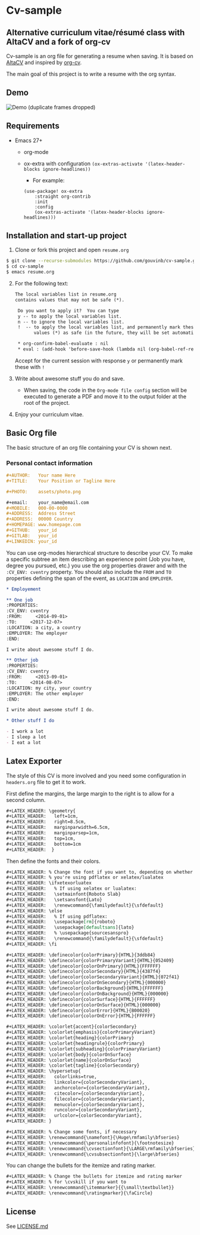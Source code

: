 # Cv-sample

## Alternative curriculum vitae/résumé class with AltaCV and a fork of org-cv

Cv-sample is an org file for generating a resume when saving. It is based on
[AltaCV](https://github.com/liantze/AltaCV) and inspired by
[org-cv](https://gitlab.com/Titan-C/org-cv).

The main goal of this project is to write a resume with the org syntax.

## Demo

![Demo (duplicate frames dropped)](assets/demo.gif "Demo (duplicate frames dropped)")

## Requirements

- Emacs 27+
  - org-mode
  - ox-extra with configuration `(ox-extras-activate '(latex-header-blocks ignore-headlines))`
    - For example:
    
    ```
    (use-package! ox-extra
        :straight org-contrib
        :init
        :config
        (ox-extras-activate '(latex-header-blocks ignore-headlines)))
    ```

## Installation and start-up project

1. Clone or fork this project and open `resume.org`

```bash
$ git clone --recurse-submodules https://github.com/gouvinb/cv-sample.git
$ cd cv-sample
$ emacs resume.org
```

2. For the following text:
   
   ```txt
   The local variables list in resume.org
   contains values that may not be safe (*).

    Do you want to apply it?  You can type
    y -- to apply the local variables list.
    n -- to ignore the local variables list.
    !  -- to apply the local variables list, and permanently mark these
          values (*) as safe (in the future, they will be set automatically.)

    * org-confirm-babel-evaluate : nil
    * eval : (add-hook 'before-save-hook (lambda nil (org-babel-ref-resolve "onsaveblock")) nil t)
    ```
    
    Accept for the current session with response `y` or permanently mark these with `!`

3. Write about awesome stuff you do and save.
   - When saving, the code in the `Org-mode file config` section will be executed to generate a PDF
     and move it to the output folder at the root of the project.
4. Enjoy your curriculum vitae. 

## Basic Org file

The basic structure of an org file containing your CV is shown next.

### Personal contact information

```org
#+AUTHOR:   Your name Here
#+TITLE:    Your Position or Tagline Here

#+PHOTO:    assets/photo.png

#+email:    your_name@email.com
#+MOBILE:   000-00-0000
#+ADDRESS:  Address Street
#+ADDRESS:  00000 Country
#+HOMEPAGE: www.homepage.com
#+GITHUB:   your_id
#+GITLAB:   your_id
#+LINKEDIN: your_id
```

You can use org-modes hierarchical structure to describe your CV. To make a specific subtree an item
describing an experience point (Job you have, degree you pursued, etc.) you use the org properties
drawer and with the `:CV_ENV: cventry` property. You should also include the `FROM` and `TO`
properties defining the span of the event, as `LOCATION` and `EMPLOYER`.

```org
* Employement

** One job
:PROPERTIES:
:CV_ENV: cventry
:FROM:     <2014-09-01>
:TO:     <2017-12-07>
:LOCATION: a city, a country
:EMPLOYER: The employer
:END:

I write about awesome stuff I do.

** Other job
:PROPERTIES:
:CV_ENV: cventry
:FROM:     <2013-09-01>
:TO:     <2014-08-07>
:LOCATION: my city, your country
:EMPLOYER: The other employer
:END:

I write about awesome stuff I do.

* Other stuff I do

- I work a lot
- I sleep a lot
- I eat a lot
```

## Latex Exporter

The style of this CV is more involved and you need some configuration in `headers.org` file to get
it to work.

First define the margins, the large margin to the right is to allow for a second column.

```org
#+LATEX_HEADER: \geometry{
#+LATEX_HEADER:   left=1cm,
#+LATEX_HEADER:   right=8.5cm,
#+LATEX_HEADER:   marginparwidth=6.5cm,
#+LATEX_HEADER:   marginparsep=1cm,
#+LATEX_HEADER:   top=1cm,
#+LATEX_HEADER:   bottom=1cm
#+LATEX_HEADER:  }
```

Then define the fonts and their colors.

```org
#+LATEX_HEADER: % Change the font if you want to, depending on whether
#+LATEX_HEADER: % you're using pdflatex or xelatex/lualatex
#+LATEX_HEADER: \ifxetexorluatex
#+LATEX_HEADER:   % If using xelatex or lualatex:
#+LATEX_HEADER:   \setmainfont{Roboto Slab}
#+LATEX_HEADER:   \setsansfont{Lato}
#+LATEX_HEADER:   \renewcommand{\familydefault}{\sfdefault}
#+LATEX_HEADER: \else
#+LATEX_HEADER:   % If using pdflatex:
#+LATEX_HEADER:   \usepackage[rm]{roboto}
#+LATEX_HEADER:   \usepackage[defaultsans]{lato}
#+LATEX_HEADER:   % \usepackage{sourcesanspro}
#+LATEX_HEADER:   \renewcommand{\familydefault}{\sfdefault}
#+LATEX_HEADER: \fi

#+LATEX_HEADER: \definecolor{colorPrimary}{HTML}{3ddb84}
#+LATEX_HEADER: \definecolor{colorPrimaryVariant}{HTML}{052409}
#+LATEX_HEADER: \definecolor{colorOnPrimary}{HTML}{FFFFFF}
#+LATEX_HEADER: \definecolor{colorSecondary}{HTML}{4387f4}
#+LATEX_HEADER: \definecolor{colorSecondaryVariant}{HTML}{072f41}
#+LATEX_HEADER: \definecolor{colorOnSecondary}{HTML}{000000}
#+LATEX_HEADER: \definecolor{colorBackground}{HTML}{FFFFFF}
#+LATEX_HEADER: \definecolor{colorOnBackground}{HTML}{000000}
#+LATEX_HEADER: \definecolor{colorSurface}{HTML}{FFFFFF}
#+LATEX_HEADER: \definecolor{colorOnSurface}{HTML}{000000}
#+LATEX_HEADER: \definecolor{colorError}{HTML}{B00020}
#+LATEX_HEADER: \definecolor{colorOnError}{HTML}{FFFFFF}

#+LATEX_HEADER: \colorlet{accent}{colorSecondary}
#+LATEX_HEADER: \colorlet{emphasis}{colorPrimaryVariant}
#+LATEX_HEADER: \colorlet{heading}{colorPrimary}
#+LATEX_HEADER: \colorlet{headingrule}{colorPrimary}
#+LATEX_HEADER: \colorlet{subheading}{colorPrimaryVariant}
#+LATEX_HEADER: \colorlet{body}{colorOnSurface}
#+LATEX_HEADER: \colorlet{name}{colorOnSurface}
#+LATEX_HEADER: \colorlet{tagline}{colorSecondary}
#+LATEX_HEADER: \hypersetup{
#+LATEX_HEADER:   colorlinks=true,
#+LATEX_HEADER:   linkcolor={colorSecondaryVariant},
#+LATEX_HEADER:   anchorcolor={colorSecondaryVariant},
#+LATEX_HEADER:   citecolor={colorSecondaryVariant},
#+LATEX_HEADER:   filecolor={colorSecondaryVariant},
#+LATEX_HEADER:   menucolor={colorSecondaryVariant},
#+LATEX_HEADER:   runcolor={colorSecondaryVariant},
#+LATEX_HEADER:   urlcolor={colorSecondaryVariant},
#+LATEX_HEADER: }

#+LATEX_HEADER: % Change some fonts, if necessary
#+LATEX_HEADER: \renewcommand{\namefont}{\Huge\rmfamily\bfseries}
#+LATEX_HEADER: \renewcommand{\personalinfofont}{\footnotesize}
#+LATEX_HEADER: \renewcommand{\cvsectionfont}{\LARGE\rmfamily\bfseries}
#+LATEX_HEADER: \renewcommand{\cvsubsectionfont}{\large\bfseries}
```

You can change the bullets for the itemize and rating marker.

```org
#+LATEX_HEADER: % Change the bullets for itemize and rating marker
#+LATEX_HEADER: % for \cvskill if you want to
#+LATEX_HEADER: \renewcommand{\itemmarker}{{\small\textbullet}}
#+LATEX_HEADER: \renewcommand{\ratingmarker}{\faCircle}
```

## License

See [LICENSE.md](LICENSE.md)

